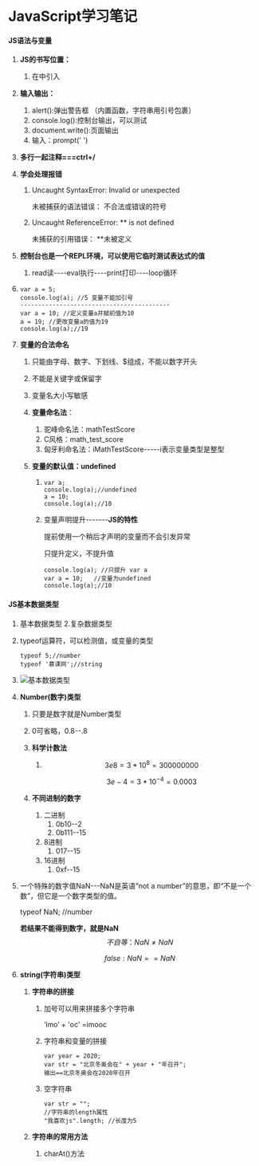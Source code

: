 #                    JavaScript学习笔记

#### JS语法与变量

1. **JS的书写位置：**

   1. 在<body>中<script>标签，在内部写代码
   2. 将代码单独保存为**.js**文件，然后在HTML文件中，使用<script src=""></script>引入

2. **输入输出：**

   1. alert():弹出警告框   （内置函数，字符串用引号包裹）
   2. console.log():控制台输出，可以测试
   3. document.write():页面输出
   4. 输入：prompt(' ')

3. **多行一起注释===ctrl+/**

4. **学会处理报错**

   1. Uncaught SyntaxError: Invalid or unexpected

      未被捕获的语法错误：   不合法或错误的符号

   2. Uncaught ReferenceError: ** is not defined

      未捕获的引用错误：  **未被定义

5. **控制台也是一个REPL环境，可以使用它临时测试表达式的值**

   1. read读----eval执行----print打印----loop循环

6. ```
   var a = 5;
   console.log(a); //5 变量不能加引号
   ------------------------------------------
   var a = 10; //定义变量a并赋初值为10
   a = 19; //更改变量a的值为19
   console.log(a);//19
   ```

7. **变量的合法命名**

   1. 只能由字母、数字、下划线、$组成，不能以数字开头

   2. 不能是关键字或保留字

   3. 变量名大小写敏感

   4. **变量命名法**：

      1. 驼峰命名法：mathTestScore
      2. C风格：math_test_score
      3. 匈牙利命名法：iMathTestScore-----i表示变量类型是整型

   5. **变量的默认值：undefined**

      1. ```
         var a;
         console.log(a);//undefined
         a = 10;
         console.log(a);//10
         ```

      2. 变量声明提升-------**JS的特性**

         提前使用一个稍后才声明的变量而不会引发异常

         只提升定义，不提升值

         ```
         console.log(a); //只提升 var a
         var a = 10;   //变量为undefined
         console.log(a);//10
         
         ```

#### **JS基本数据类型**

1. 基本数据类型   2.复杂数据类型

2. typeof运算符，可以检测值，或变量的类型

   ```
   typeof 5;//number
   typeof '慕课网';//string
   ```

3. ![基本数据类型](C:\Users\11869\Desktop\JavaScript-study\images\基本数据类型.png)

4. **Number(数字)类型**

   1. 只要是数字就是Number类型

   2. 0可省略，0.8--.8

   3. **科学计数法**

      1. $$
         3e8 = 3*10^{8} = 300000000
         $$

         $$
         3e-4 = 3*10^{-4} = 0.0003
         $$

   4. **不同进制的数字**

      1. 二进制
         1. 0b10--2
         2. 0b111--15
      2. 8进制
         1. 017--15
      3. 16进制
         1. 0xf--15

5. 一个特殊的数字值NaN---NaN是英语“not a number”的意思，即“不是一个数”，但它是一个数字类型的值。

   typeof NaN; //number

   **若结果不能得到数字，就是NaN**
   $$
   不自等：NaN \neq NaN
   $$

   $$
   false: NaN==NaN
   $$

6. **string(字符串)类型**

   1. **字符串的拼接**

      1. 加号可以用来拼接多个字符串

         ‘imo’ + 'oc' =imooc

      2. 字符串和变量的拼接

         ```
         var year = 2020;
         var str = "北京冬奥会在" + year + "年召开";
         输出==北京冬奥会在2020年召开
         ```

      3. 空字符串

         ```
         var str = "";
         //字符串的length属性
         "我喜欢js".length; //长度为5
         ```

   2. **字符串的常用方法**

      1. charAt()方法

